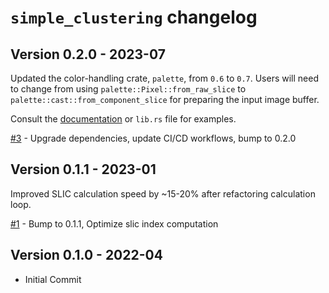# `simple_clustering` changelog

## Version 0.2.0 - 2023-07
Updated the color-handling crate, `palette`, from `0.6` to `0.7`. Users will
need to change from using `palette::Pixel::from_raw_slice` to
`palette::cast::from_component_slice` for preparing the input image buffer.

Consult the [documentation] or `lib.rs` file for examples.

[#3][3] - Upgrade dependencies, update CI/CD workflows, bump to 0.2.0

## Version 0.1.1 - 2023-01
Improved SLIC calculation speed by ~15-20% after refactoring calculation loop.

[#1][1] - Bump to 0.1.1, Optimize slic index computation

## Version 0.1.0 - 2022-04
- Initial Commit

[3]: https://github.com/okaneco/simple_clustering/pull/3
[1]: https://github.com/okaneco/simple_clustering/pull/1
[documentation]: https://docs.rs/simple_clustering
